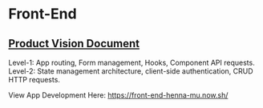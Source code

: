 # Front-End

## [Product Vision Document](https://www.notion.so/meds/Product-Vision-3bad180a0bc24c09b27d1b9c4f30c4ba)

Level-1: App routing, Form management, Hooks, Component API requests.
Level-2: State management architecture, client-side authentication, CRUD HTTP requests.

View App Development Here: https://front-end-henna-mu.now.sh/
